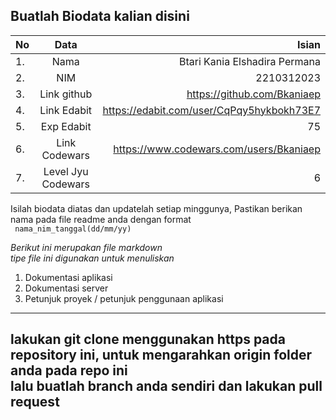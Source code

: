 **Buatlah Biodata kalian disini** <br />
----------------------------------------
|No | Data              | Isian                                     |
|---|:-----------------:|------------------------------------------:|
|1. | Nama              | Btari Kania Elshadira Permana             |
|2. | NIM               | 2210312023                                |
|3. | Link github       | https://github.com/Bkaniaep               |
|4. | Link Edabit       | https://edabit.com/user/CqPqy5hykbokh73E7 |
|5. | Exp Edabit        | 75                                        |
|6. | Link Codewars     | https://www.codewars.com/users/Bkaniaep   |
|7. | Level Jyu Codewars| 6                                         |

Isilah biodata diatas dan updatelah setiap minggunya,
Pastikan berikan nama pada file readme anda dengan format <br/>
`
nama_nim_tanggal(dd/mm/yy)` 

*Berikut ini merupakan file markdown <br/> tipe file ini digunakan untuk menuliskan*
1. Dokumentasi aplikasi
2. Dokumentasi server
3. Petunjuk proyek / petunjuk penggunaan aplikasi
----
**lakukan git clone menggunakan https pada repository ini, untuk mengarahkan origin folder anda pada repo ini<br/> lalu buatlah branch anda sendiri dan lakukan pull request**
----
